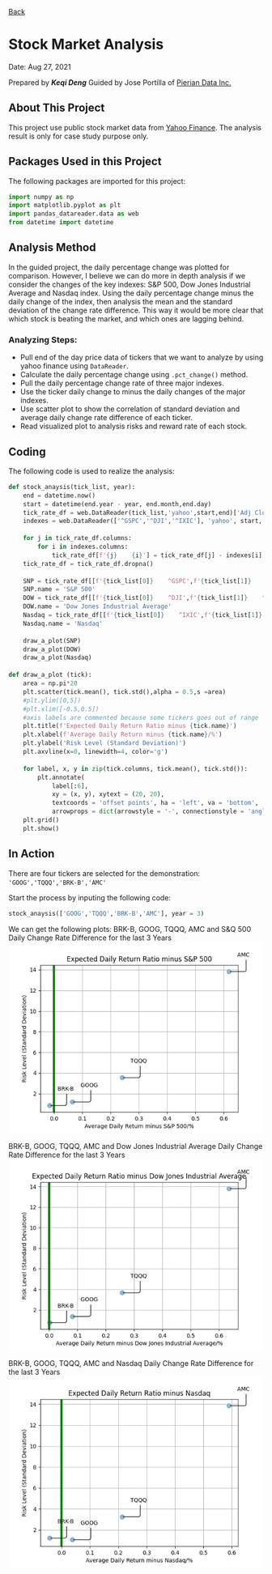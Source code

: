 [Back](https://keqideng.github.io/data_analysis_portfolio_project/)
# Stock Market Analysis
Date: Aug 27, 2021

Prepared by ***Keqi Deng***
Guided by Jose Portilla of [Pierian Data Inc.](https://courses.pieriandata.com/bundles/zero-to-data-hero)

## About This Project
This project use public stock market data from [Yahoo Finance](http://ca.finance.yahoo.com). The analysis result is only for case study purpose only.

## Packages Used in this Project
The following packages are imported for this project:
```python
import numpy as np
import matplotlib.pyplot as plt
import pandas_datareader.data as web
from datetime import datetime
```

## Analysis Method
In the guided project, the daily percentage change was plotted for comparison. However, I believe we can do more in depth analysis if we consider the changes of the key indexes: S&P 500, Dow Jones Industrial Average and Nasdaq index. Using the daily percentage change minus the daily change of the index, then analysis the mean and the standard deviation of the change rate difference. This way it would be more clear that which stock is beating the market, and which ones are lagging behind.

### Analyzing Steps:
* Pull end of the day price data of tickers that we want to analyze by using yahoo finance using ```DataReader```.
* Calculate the daily percentage change using ```.pct_change()``` method.
* Pull the daily percentage change rate of three major indexes.
* Use the ticker daily change to minus the daily changes of the major indexes.
* Use scatter plot to show the correlation of standard deviation and average daily change rate difference of each ticker.
* Read visualized plot to analysis risks and reward rate of each stock.

## Coding
The following code is used to realize the analysis:
```python
def stock_anaysis(tick_list, year):
    end = datetime.now()
    start = datetime(end.year - year, end.month,end.day)
    tick_rate_df = web.DataReader(tick_list,'yahoo',start,end)['Adj Close'].pct_change()
    indexes = web.DataReader(['^GSPC','^DJI','^IXIC'], 'yahoo', start, end)['Adj Close'].pct_change()

    for j in tick_rate_df.columns:
        for i in indexes.columns:
            tick_rate_df[f'{j}    {i}'] = tick_rate_df[j] - indexes[i]
    tick_rate_df = tick_rate_df.dropna()

    SNP = tick_rate_df[[f'{tick_list[0]}    ^GSPC',f'{tick_list[1]}    ^GSPC',f'{tick_list[2]}    ^GSPC',f'{tick_list[3]}    ^GSPC']]*100
    SNP.name = 'S&P 500'
    DOW = tick_rate_df[[f'{tick_list[0]}    ^DJI',f'{tick_list[1]}    ^DJI',f'{tick_list[2]}    ^DJI',f'{tick_list[3]}    ^DJI']]*100
    DOW.name = 'Dow Jones Industrial Average'
    Nasdaq = tick_rate_df[[f'{tick_list[0]}    ^IXIC',f'{tick_list[1]}    ^IXIC',f'{tick_list[2]}    ^IXIC',f'{tick_list[3]}    ^IXIC']]*100
    Nasdaq.name = 'Nasdaq'

    draw_a_plot(SNP)
    draw_a_plot(DOW)
    draw_a_plot(Nasdaq)

def draw_a_plot (tick):
    area = np.pi*20
    plt.scatter(tick.mean(), tick.std(),alpha = 0.5,s =area)
    #plt.ylim([0,5])
    #plt.xlim([-0.5,0.5])
    #axis labels are commented because some tickers goes out of range
    plt.title(f'Expected Daily Return Ratio minus {tick.name}')
    plt.xlabel(f'Average Daily Return minus {tick.name}/%')
    plt.ylabel('Risk Level (Standard Deviation)')
    plt.axvline(x=0, linewidth=4, color='g')

    for label, x, y in zip(tick.columns, tick.mean(), tick.std()):
        plt.annotate(
            label[:6],
            xy = (x, y), xytext = (20, 20),
            textcoords = 'offset points', ha = 'left', va = 'bottom',
            arrowprops = dict(arrowstyle = '-', connectionstyle = 'angle,angleA=-90,angleB=180,rad=5'))
    plt.grid()
    plt.show()
```

## In Action
There are four tickers are selected for the demonstration: ```'GOOG','TQQQ','BRK-B','AMC'```

Start the process by inputing the following code:
```python
stock_anaysis(['GOOG','TQQQ','BRK-B','AMC'], year = 3)
```

We can get the following plots:
BRK-B, GOOG, TQQQ, AMC and S&Q 500 Daily Change Rate Difference for the last 3 Years
![BRK-B, GOOG, TQQQ, AMC and S&Q 500 Daily Change Rate Difference for the last 3 Years](brk_goog_tqqq_amc_3_snp)

BRK-B, GOOG, TQQQ, AMC and Dow Jones Industrial Average Daily Change Rate Difference for the last 3 Years
![BRK-B, GOOG, TQQQ, AMC and Dow Jones Industrial Average Daily Change Rate Difference for the last 3 Years](brk_goog_tqqq_amc_3_dow)

BRK-B, GOOG, TQQQ, AMC and Nasdaq Daily Change Rate Difference for the last 3 Years
![BRK-B, GOOG, TQQQ, AMC and Nasdaq Daily Change Rate Difference for the last 3 Years](brk_goog_tqqq_amc_3_nasdaq)
